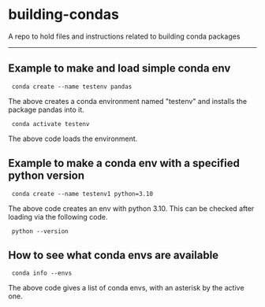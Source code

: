 # building-condas

A repo to hold files and instructions related to building conda packages

-----------------------------

## Example to make and load simple conda env

<code> conda create --name testenv pandas </code>

The above creates a conda environment named "testenv" and installs the package pandas into it.

<code> conda activate testenv </code>

The above code loads the environment.

## Example to make a conda env with a specified python version

<code> conda create --name testenv1 python=3.10 </code>

The above code creates an env with python 3.10. This can be checked after loading via the following code.

<code> python --version </code>

## How to see what conda envs are available

<code> conda info --envs </code>

The above code gives a list of conda envs, with an asterisk by the active one.

